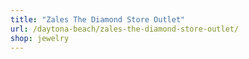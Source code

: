 ```yaml
---
title: "Zales The Diamond Store Outlet"
url: /daytona-beach/zales-the-diamond-store-outlet/
shop: jewelry
---
```

